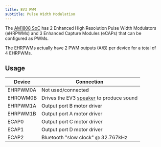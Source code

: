 ```yaml
---
title: EV3 PWM
subtitle: Pulse Width Modulation
---
```


The [AM1808 SoC](../ev3-processor) has 2 Enhanced High Resolution Pulse Width
Modulators (eHRPWMs) and 3 Enhanced Capture Modules (eCAPs) that can be configured as PWMs.

The EHRPWMs actually have 2 PWM outputs (A/B) per device for a total of 4 EHRPWMs.

## Usage

Device | Connection
-------|-----------
EHRPWM0A | Not used/connected
EHROWM0B | Drives the EV3 [speaker](../ev3-sound) to produce sound
EHRPWM1A | Output port B motor driver
EHRPWM1B | Output port A motor driver
ECAP0 | Output port C motor driver
ECAP1 | Output port D motor driver
ECAP2 | Bluetooth "slow clock" @ 32.767kHz
